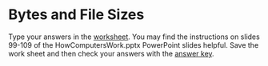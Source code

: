 # Bytes and File Sizes
Type your answers in the [worksheet](https://github.com/APCSPrinciples/APCSPrinciples.github.io/blob/master/Worksheets/BytesAndFileSizes.docx?raw=true). You may find the instructions on slides 99-109 of the HowComputersWork.pptx PowerPoint slides helpful. Save the work sheet and then check your answers with the [answer key](https://github.com/APCSPrinciples/APCSPrinciples.github.io/blob/master/Worksheets/BytesAndFileSizes.docx?raw=true).

